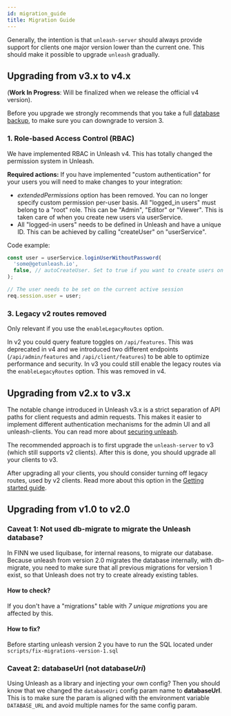 ```yaml
---
id: migration_guide
title: Migration Guide
---
```


Generally, the intention is that `unleash-server` should always provide support for clients one major version lower than the current one. This should make it possible to upgrade `unleash` gradually.

## Upgrading from v3.x to v4.x

(**Work In Progress**: Will be finalized when we release the official v4 version).

Before you upgrade we strongly recommends that you take a full [database backup](/database_backup), to make sure you can downgrade to version 3.

### 1. Role-based Access Control (RBAC)

We have implemented RBAC in Unleash v4. This has totally changed the permission system in Unleash.

**Required actions:** If you have implemented "custom authentication" for your users you will need to make changes to your integration:

- _extendedPermissions_ option has been removed. You can no longer specify custom permission per-user basis. All "logged_in users" must belong to a "root" role. This can be "Admin", "Editor" or "Viewer". This is taken care of when you create new users via userService.
- All "logged-in users" needs to be defined in Unleash and have a unique ID. This can be achieved by calling "createUser" on "userService".

Code example:

```js
const user = userService.loginUserWithoutPassword(
  'some@getunleash.io',
  false, // autoCreateUser. Set to true if you want to create users on the fly.
);

// The user needs to be set on the current active session
req.session.user = user;
```

### 3. Legacy v2 routes removed

Only relevant if you use the `enableLegacyRoutes` option.

In v2 you could query feature toggles on `/api/features`. This was deprecated in v4 and we introduced two different endpoints (`/api/admin/features` and `/api/client/features`) to be able to optimize performance and security. In v3 you could still enable the legacy routes via the `enableLegacyRoutes` option. This was removed in v4.

## Upgrading from v2.x to v3.x

The notable change introduced in Unleash v3.x is a strict separation of API paths for client requests and admin requests. This makes it easier to implement different authentication mechanisms for the admin UI and all unleash-clients. You can read more about [securing unleash](https://github.com/Unleash/unleash/blob/master/docs/securing-unleash.md).

The recommended approach is to first upgrade the `unleash-server` to v3 (which still supports v2 clients). After this is done, you should upgrade all your clients to v3.

After upgrading all your clients, you should consider turning off legacy routes, used by v2 clients. Read more about this option in the [Getting started guide](https://github.com/Unleash/unleash/blob/master/docs/getting-started.md#2-or-programmatically).

## Upgrading from v1.0 to v2.0

### Caveat 1: Not used db-migrate to migrate the Unleash database?

In FINN we used liquibase, for internal reasons, to migrate our database.  
Because unleash from version 2.0 migrates the database internally, with db-migrate, you need to make sure that all previous migrations for version 1 exist, so that Unleash does not try to create already existing tables.

#### How to check?

If you don't have a "migrations" table with _7 unique migrations_ you are affected by this.

#### How to fix?

Before starting unleash version 2 you have to run the SQL located under `scripts/fix-migrations-version-1.sql`

### Caveat 2: databaseUrl (not database*Uri*)

Using Unleash as a library and injecting your own config? Then you should know that we changed the `databaseUri` config param name to **databaseUrl**. This is to make sure the param is aligned with the environment variable `DATABASE_URL` and avoid multiple names for the same config param.
